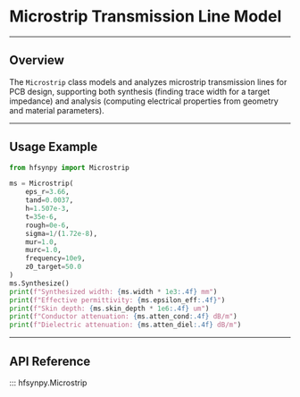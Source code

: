 # Microstrip Transmission Line Model

---

## Overview

The `Microstrip` class models and analyzes microstrip transmission lines for PCB design, supporting both synthesis (finding trace width for a target impedance) and analysis (computing electrical properties from geometry and material parameters).

---

## Usage Example

```python
from hfsynpy import Microstrip

ms = Microstrip(
    eps_r=3.66,
    tand=0.0037,
    h=1.507e-3,
    t=35e-6,
    rough=0e-6,
    sigma=1/(1.72e-8),
    mur=1.0,
    murc=1.0,
    frequency=10e9,
    z0_target=50.0
)
ms.Synthesize()
print(f"Synthesized width: {ms.width * 1e3:.4f} mm")
print(f"Effective permittivity: {ms.epsilon_eff:.4f}")
print(f"Skin depth: {ms.skin_depth * 1e6:.4f} um")
print(f"Conductor attenuation: {ms.atten_cond:.4f} dB/m")
print(f"Dielectric attenuation: {ms.atten_diel:.4f} dB/m")
```

---

## API Reference

::: hfsynpy.Microstrip